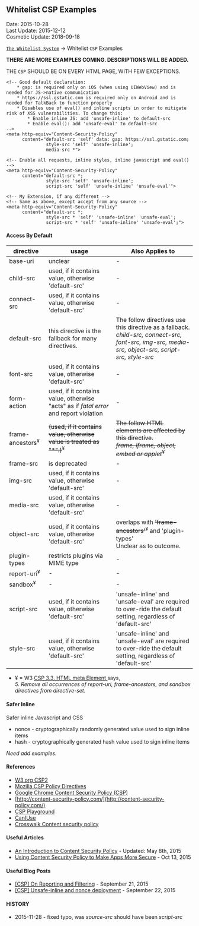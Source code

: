 ## Whitelist CSP Examples ##
Date: 2015-10-28<br>
Last Update: 2015-12-12<br>
Cosmetic Update: 2018-09-18

[`The Whitelist System`](the-whitelist-system.md) -> Whitelist `CSP` Examples

**THERE ARE MORE EXAMPLES COMING. DESCRIPTIONS WILL BE ADDED.**

THE `CSP` SHOULD BE ON EVERY HTML PAGE, WITH FEW EXCEPTIONS.

```
<!-- Good default declaration:
    * gap: is required only on iOS (when using UIWebView) and is needed for JS->native communication
    * https://ssl.gstatic.com is required only on Android and is needed for TalkBack to function properly
    * Disables use of eval() and inline scripts in order to mitigate risk of XSS vulnerabilities. To change this:
        * Enable inline JS: add 'unsafe-inline' to default-src
        * Enable eval(): add 'unsafe-eval' to default-src
-->
<meta http-equiv="Content-Security-Policy" 
      content="default-src 'self' data: gap: https://ssl.gstatic.com; 
               style-src 'self' 'unsafe-inline'; 
               media-src *">

<!-- Enable all requests, inline styles, inline javascript and eval() -->
<meta http-equiv="Content-Security-Policy" 
      content="default-src *; 
               style-src 'self' 'unsafe-inline'; 
               script-src 'self' 'unsafe-inline' 'unsafe-eval'">

<!-- My Extension, if any different -->
<!-- Same as above, except accept from any source -->
<meta http-equiv="Content-Security-Policy"
      content="default-src *; 
               style-src * 'self' 'unsafe-inline' 'unsafe-eval'; 
               script-src * 'self' 'unsafe-inline' 'unsafe-eval';">
```

#### <a name=bydefault>Access By Default</a> ####

| directive   | usage | Also Applies to |
|-------------|-------|-----------------|
| base-uri    | unclear | - |
| child-src   | used, if it contains value, otherwise 'default-src' | - |
| connect-src | used, if it contains value, otherwise 'default-src' | - |
| default-src | this directive is the fallback for many directives. | The follow directives use this directive as a fallback.<br>*child-src, connect-src, font-src, img-src, media-src, object-src, script-src, style-src* |
| font-src    | used, if it contains value, otherwise 'default-src'  | - |
| form-action | used, if it contains value, otherwise "acts" as if *fatal error* and report violation  | - |
| frame-ancestors<sup>¥</sup> | <s>(used, if it contains value, otherwise value is treated as "*".)</s><sup>¥</sup> | <s>The follow HTML elements are affected by this directive.<br>*frame, iframe, object, embed or applet*</s><sup>¥</sup> |
| frame-src   | is deprecated  | - |
| img-src     | used, if it contains value, otherwise 'default-src'  | - |
| media-src   | used, if it contains value, otherwise 'default-src' | - |
| object-src  | used, if it contains value, otherwise 'default-src' | overlaps with <s>'frame-ancestors'</s><sup>¥</sup> and 'plugin-types'<br>Unclear as to outcome. |
| plugin-types | restricts plugins via MIME type | - |
| report-uri<sup>¥</sup>  | -  | - |
| sandbox<sup>¥</sup>     | -  | - |
| script-src | used, if it contains value, otherwise 'default-src' | 'unsafe-inline' and 'unsafe-eval' are required to over-ride the default setting, regardless of 'default-src' |
| style-src  | used, if it contains value, otherwise 'default-src' | 'unsafe-inline' and 'unsafe-eval' are required to over-ride the default setting, regardless of 'default-src' |

- ¥ = W3 [CSP 3.3. HTML meta Element ](http://www.w3.org/TR/CSP2/#delivery-html-meta-element) says,<br>*5. Remove all occurrences of report-uri, frame-ancestors, and sandbox directives from directive-set.*

#### <a name=saferinline>Safer Inline</a> ####

Safer inline Javascript and CSS 

- nonce - cryptographically randomly generated value used to sign inline items
- hash - cryptographically generated hash value used to sign inline items

*Need add examples.*

#### <a name=references>References</a> ####

- [W3.org CSP2](http://www.w3.org/TR/CSP2/)
- [Mozilla CSP Policy Directives](https://developer.mozilla.org/en-US/docs/Web/Security/CSP/CSP_policy_directives)
- [Google Chrome Content Security Policy (CSP)](https://developer.chrome.com/extensions/contentSecurityPolicy)
- [http://content-security-policy.com/](http://content-security-policy.com/)
- [CSP Playground](http://www.cspplayground.com/home)
- [CanIUse](http://caniuse.com/#search=csp)
- [Crosswalk Content security policy](https://crosswalk-project.org/documentation/manifest/content_security_policy.html)


#### <a name=usefularticles>Useful Articles</a> ####

- [An Introduction to Content Security Policy](http://www.html5rocks.com/en/tutorials/security/content-security-policy/) - Updated: May 8th, 2015
- [Using Content Security Policy to Make Apps More Secure](https://60devs.com/using-content-security-policy.html) - Oct 13, 2015 

#### <a name=usefulblogposts>Useful Blog Posts</a> ####

- [[CSP] On Reporting and Filtering](https://blogs.dropbox.com/tech/2015/09/on-csp-reporting-and-filtering/) - September 21, 2015
- [[CSP] Unsafe-inline and nonce deployment](https://blogs.dropbox.com/tech/2015/09/unsafe-inline-and-nonce-deployment/) -  September 22, 2015


#### HISTORY ####

- 2015-11-28 - fixed typo, was *source-src* should have been *script-src*
